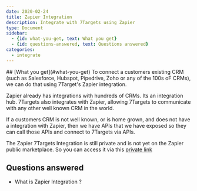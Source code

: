 ```yaml
---
date: 2020-02-24
title: Zapier Integration
description: Integrate with 7Targets using Zapier 
type: Document
sidebar:
  - {id: what-you-get, text: What you get}
  - {id: questions-answered, text: Questions answered}
categories:
  - integrate
---
```


<a name="what-you-get"/>
## [What you get](#what-you-get)
To connect a customers existing CRM (such as Salesforce, Hubspot, Pipedrive, Zoho or any of the 100s oF CRMs), we can do that using 7Target's Zapier integration.

Zapier already has integrations with hundreds of CRMs. Its an integration hub. 7Targets also integrates with Zapier, allowing 7Targets to communicate with any other well known CRM in the world.

If a customers CRM is not well known, or is home grown, and does not have a integration with Zapier, then we have APIs that we have exposed so they can call those APIs and connect to 7Targets via APIs.

The Zapier 7Targets Integration is still private and is not yet on the Zapier public marketplace. So you can access it via this [private link](https://zapier.com/developer/public-invite/73649/157f0098ab326f339526b19ff7de5526/)

## Questions answered
- What is Zapier Integration ?



